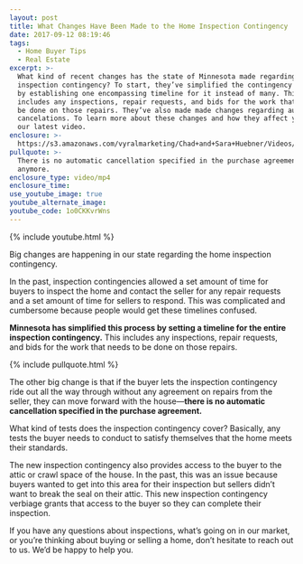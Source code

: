 ```yaml
---
layout: post
title: What Changes Have Been Made to the Home Inspection Contingency
date: 2017-09-12 08:19:46
tags:
  - Home Buyer Tips
  - Real Estate
excerpt: >-
  What kind of recent changes has the state of Minnesota made regarding the home
  inspection contingency? To start, they’ve simplified the contingency process
  by establishing one encompassing timeline for it instead of many. This
  includes any inspections, repair requests, and bids for the work that needs to
  be done on those repairs. They’ve also made made changes regarding automatic
  cancelations. To learn more about these changes and how they affect you, watch
  our latest video.
enclosure: >-
  https://s3.amazonaws.com/vyralmarketing/Chad+and+Sara+Huebner/Videos/2017/September/Chad+%2526+Sara+Huebener+With+Edina+Realty-+The+New+Minnesota+Inspection+Contingency.mp4
pullquote: >-
  There is no automatic cancellation specified in the purchase agreement
  anymore.
enclosure_type: video/mp4
enclosure_time:
use_youtube_image: true
youtube_alternate_image:
youtube_code: 1o0CKKvrWns
---
```



{% include youtube.html %}

Big changes are happening in our state regarding the home inspection contingency.

In the past, inspection contingencies allowed a set amount of time for buyers to inspect the home and contact the seller for any repair requests and a set amount of time for sellers to respond. This was complicated and cumbersome because people would get these timelines confused.

**Minnesota has simplified this process by setting a timeline for the entire inspection contingency.** This includes any inspections, repair requests, and bids for the work that needs to be done on those repairs.

{% include pullquote.html %}

The other big change is that if the buyer lets the inspection contingency ride out all the way through without any agreement on repairs from the seller, they can move forward with the house—**there is no automatic cancellation specified in the purchase agreement.**

What kind of tests does the inspection contingency cover? Basically, any tests the buyer needs to conduct to satisfy themselves that the home meets their standards.

The new inspection contingency also provides access to the buyer to the attic or crawl space of the house. In the past, this was an issue because buyers wanted to get into this area for their inspection but sellers didn’t want to break the seal on their attic. This new inspection contingency verbiage grants that access to the buyer so they can complete their inspection.

If you have any questions about inspections, what’s going on in our market, or you’re thinking about buying or selling a home, don’t hesitate to reach out to us. We’d be happy to help you.
